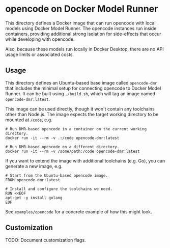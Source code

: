 # opencode on Docker Model Runner

This directory defines a Docker image that can run opencode with local models
using Docker Model Runner. The opencode instances run inside containers,
providing additional strong isolation for side-effects that occur while
developing with opencode.

Also, because these models run locally in Docker Desktop, there are no API usage
limits or associated costs.


## Usage

This directory defines an Ubuntu-based base image called `opencode-dmr` that
includes the minimal setup for connecting opencode to Docker Model Runner. It
can be built using `./build.sh`, which will tag an image named
`opencode-dmr:latest`.

This image can be used directly, though it won't contain any toolchains other
than Node.js. The image expects the target working directory to be mounted at
`/code`, e.g.

```
# Run DMR-based opencode in a container on the current working directory.
docker run -it --rm -v .:/code opencode-dmr:latest

# Run DMR-based opencode on a different directory.
docker run -it --rm -v /some/path:/code opencode-dmr:latest
```

If you want to extend the image with additional toolchains (e.g. Go), you can
generate a new image, e.g.

```
# Start from the Ubuntu-based opencode image.
FROM opencode-dmr:latest

# Install and configure the toolchains we need.
RUN <<EOF
apt-get -y install golang
EOF
```

See `examples/opencode` for a concrete example of how this might look.


## Customization

TODO: Document customization flags.
